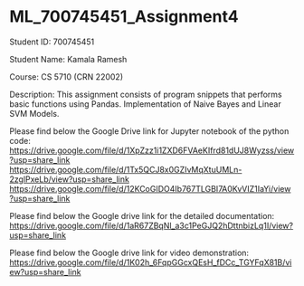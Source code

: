 # ML_700745451_Assignment4

Student ID: 700745451

Student Name: Kamala Ramesh

Course: CS 5710 (CRN 22002)

Description: This assignment consists of program snippets that performs basic functions using Pandas. Implementation of Naive Bayes and Linear SVM Models.

Please find below the Google Drive link for Jupyter notebook of the python code:
https://drive.google.com/file/d/1XpZzz1i1ZXD6FVAeKIfrd81dUJ8Wyzss/view?usp=share_link
https://drive.google.com/file/d/1Tx5QCJ8x0GZIvMqXtuUMLn-2zglPxeLb/view?usp=share_link
https://drive.google.com/file/d/12KCoGIDO4Ib767TLGBI7A0KvVIZ1IaYi/view?usp=share_link

Please find below the Google drive link for the detailed documentation:
https://drive.google.com/file/d/1aR67ZBqNl_a3c1PeGJQ2hDttnbizLq1I/view?usp=share_link

Please find below the Google drive link for video demonstration:
https://drive.google.com/file/d/1K02h_6FqpGGcxQEsH_fDCc_TGYFqX81B/view?usp=share_link
